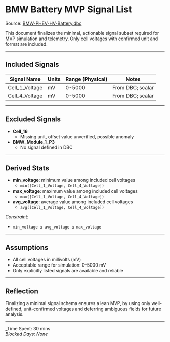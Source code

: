 # BMW Battery MVP Signal List

Source: [BMW-PHEV-HV-Battery.dbc](https://github.com/jamiejones85/DBC-files/blob/master/BMW-PHEV-HV-Battery.dbc)

This document finalizes the minimal, actionable signal subset required for MVP simulation and telemetry. Only cell voltages with confirmed unit and format are included.

---

## **Included Signals**

| **Signal Name**    | **Units** | **Range (Physical)** | **Notes**         |
|--------------------|-----------|---------------------|-------------------|
| Cell_1_Voltage     | mV        | 0-5000              | From DBC; scalar  |
| Cell_4_Voltage     | mV        | 0-5000              | From DBC; scalar  |

---

## **Excluded Signals**

- **Cell_16**
  - Missing unit, offset value unverified, possible anomaly
- **BMW_Module_1_P3**
  - No signal defined in DBC

---

## **Derived Stats**

- **min_voltage**: minimum value among included cell voltages
  - `min([Cell_1_Voltage, Cell_4_Voltage])`
- **max_voltage**: maximum value among included cell voltages
  - `max([Cell_1_Voltage, Cell_4_Voltage])`
- **avg_voltage**: average value among included cell voltages
  - `avg([Cell_1_Voltage, Cell_4_Voltage])`

*Constraint:*
- `min_voltage ≤ avg_voltage ≤ max_voltage`

---

## **Assumptions**

- All cell voltages in millivolts (mV)
- Acceptable range for simulation: 0–5000 mV
- Only explicitly listed signals are available and reliable

---

## **Reflection**

Finalizing a minimal signal schema ensures a lean MVP, by using only well-defined, unit-confirmed voltages and deferring ambiguous fields for future analysis.

---

_Time Spent: 30 mins  
_Blocked Days: None_

